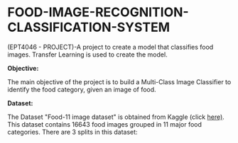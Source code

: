 # FOOD-IMAGE-RECOGNITION-CLASSIFICATION-SYSTEM
(EPT4046 - PROJECT)-A project to create a model that classifies food images. Transfer Learning is used to create the model.


**Objective:**

The main objective of the project is to build a Multi-Class Image Classifier to identify the food category, given an image of food.

**Dataset:**

The Dataset "Food-11 image dataset" is obtained from Kaggle (click [here)](https://www.kaggle.com/datasets/trolukovich/food11-image-dataset). This dataset contains 16643 food images grouped in 11 major food categories. There are 3 splits in this dataset:
